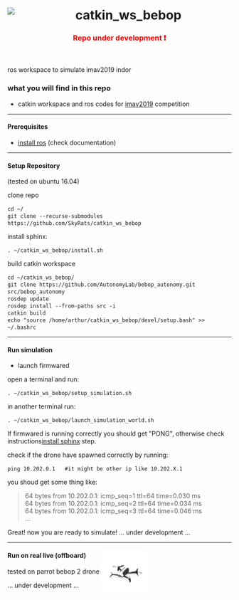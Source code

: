 # <img align="left" src="https://avatars1.githubusercontent.com/u/36579711?s=200&v=4" width="40" ><div style="text-align:center">catkin_ws_bebop</div>

### <div style="text-align:center;color:red"><bold >Repo under development</bold> :exclamation:</div>

<br>

ros workspace to simulate imav2019 indor


### what you will find in this repo
* catkin workspace and ros codes for [imav2019](https://imav2019.org/) competition

----
#### Prerequisites
* [install ros](http://wiki.ros.org/kinetic/Installation/Ubuntu) (check documentation)


----
#### Setup Repository 
(tested on ubuntu 16.04)


clone repo
```
cd ~/
git clone --recurse-submodules https://github.com/SkyRats/catkin_ws_bebop
```
install sphinx:
```
. ~/catkin_ws_bebop/install.sh
```

build catkin workspace
```
cd ~/catkin_ws_bebop/
git clone https://github.com/AutonomyLab/bebop_autonomy.git src/bebop_autonomy
rosdep update
rosdep install --from-paths src -i
catkin build
echo "source /home/arthur/catkin_ws_bebop/devel/setup.bash" >> ~/.bashrc
```
----
#### Run simulation
* launch firmwared

open a terminal and run:
```
. ~/catkin_ws_bebop/setup_simulation.sh
```
in another terminal run:
```
. ~/catkin_ws_bebop/launch_simulation_world.sh
```

If firmwared is running correctly you should get "PONG", otherwise check instructions[install sphinx](https://github.com/Insper/bebop_sphinx) step.

check if the drone have spawned correctly by running:
```
ping 10.202.0.1   #it might be other ip like 10.202.X.1
```
you shoud get some thing like:
>64 bytes from 10.202.0.1: icmp_seq=1 ttl=64 time=0.030 ms<br>
64 bytes from 10.202.0.1: icmp_seq=2 ttl=64 time=0.034 ms<br>
64 bytes from 10.202.0.1: icmp_seq=3 ttl=64 time=0.046 ms<br>
...

Great! now you are ready to simulate!
... under development ...

----

#### Run on real live (offboard)
tested on parrot bebop 2 drone  <img align="center" style="margin:-50px 0px -50px 0px;" src=".assets/parrot-bebop-2" width="100" >

... under development ...


